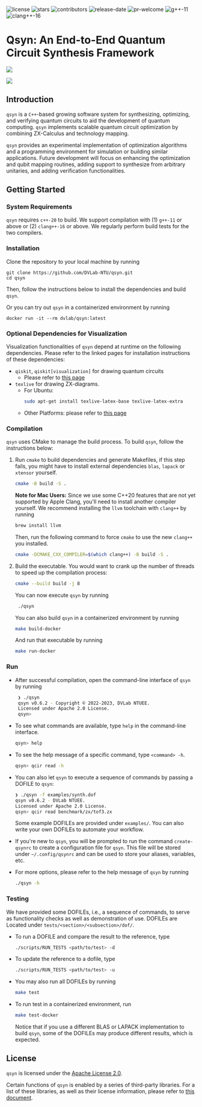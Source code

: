 ![license](https://img.shields.io/github/license/DVLab-NTU/qsyn?style=plastic)
![stars](https://img.shields.io/github/stars/DVLab-NTU/qsyn?style=plastic)
![contributors](https://img.shields.io/github/contributors/DVLab-NTU/qsyn?style=plastic)
![release-date](https://img.shields.io/github/release-date-pre/DVLab-NTU/qsyn?style=plastic)
![pr-welcome](https://img.shields.io/badge/PRs-welcome-green?style=plastic)
![g++-11](https://img.shields.io/badge/g++-≥11-blue?style=plastic)
![clang++-16](https://img.shields.io/badge/clang++-≥16-blueviolet?style=plastic)

# Qsyn: An End-to-End Quantum Circuit Synthesis Framework

![](https://i.imgur.com/wKg5cQO.jpg)

![](https://i.imgur.com/KeliAHn.png)

<!-- ![example branch parameter](https://github.com/DVLab-NTU/qsyn/actions/workflows/build-and-test.yml/badge.svg)
 -->

## Introduction

`qsyn` is a `C++`-based growing software system for synthesizing, optimizing, and verifying quantum circuits to aid the development of quantum computing. `qsyn` implements scalable quantum circuit optimization by combining ZX-Calculus and technology mapping.

`qsyn` provides an experimental implementation of optimization algorithms and a programming environment for simulation or building similar applications. Future development will focus on enhancing the optimization and qubit mapping routines, adding support to synthesize from arbitrary unitaries, and adding verification functionalities.

## Getting Started

### System Requirements

`qsyn` requires `c++-20` to build. We support compilation with (1) `g++-11` or above or (2) `clang++-16` or above. We regularly perform build tests for the two compilers.

### Installation

Clone the repository to your local machine by running

```shell!
git clone https://github.com/DVLab-NTU/qsyn.git
cd qsyn
```

Then, follow the instructions below to install the dependencies and build `qsyn`.

Or you can try out `qsyn` in a containerized environment by running

```shell!
docker run -it --rm dvlab/qsyn:latest
```

### Optional Dependencies for Visualization

Visualization functionalities of `qsyn` depend at runtime on the following dependencies. Please refer to the linked pages for installation instructions of these dependencies:

- `qiskit`, `qiskit[visualization]` for drawing quantum circuits
  - Please refer to [this page](https://qiskit.org/documentation/getting_started.html)
- `texlive` for drawing ZX-diagrams.
  - For Ubuntu:
    ```sh
    sudo apt-get install texlive-latex-base texlive-latex-extra
    ```
  - Other Platforms: please refer to [this page](https://tug.org/texlive/quickinstall.html)

### Compilation

`qsyn` uses CMake to manage the build process. To build `qsyn`, follow the instructions below:

1. Run `cmake` to build dependencies and generate Makefiles, if this step fails, you might have to install external dependencies `blas`, `lapack` or `xtensor` yourself.

   ```sh
   cmake -B build -S .
   ```

   **Note for Mac Users:** Since we use some C++20 features that are not yet supported by Apple Clang, you'll need to install another compiler yourself. We recommend installing the `llvm` toolchain with `clang++` by running

   ```sh
   brew install llvm
   ```

   Then, run the following command to force `cmake` to use the new `clang++` you installed.

   ```sh
   cmake -DCMAKE_CXX_COMPILER=$(which clang++) -B build -S .
   ```

2. Build the executable. You would want to crank up the number of threads to speed up the compilation process:

   ```sh
   cmake --build build -j 8
   ```

   You can now execute `qsyn` by running

   ```sh
    ./qsyn
   ```

   You can also build `qsyn` in a containerized environment by running

   ```sh
   make build-docker
   ```

   And run that executable by running

   ```sh
   make run-docker
   ```

### Run

- After successful compilation, open the command-line interface of `qsyn` by running

  ```sh
   ❯ ./qsyn
   qsyn v0.6.2 - Copyright © 2022-2023, DVLab NTUEE.
   Licensed under Apache 2.0 License.
   qsyn>
  ```

- To see what commands are available, type `help` in the command-line interface.

  ```sh
  qsyn> help
  ```

- To see the help message of a specific command, type `<command> -h`.

  ```sh
  qsyn> qcir read -h
  ```

- You can also let `qsyn` to execute a sequence of commands by passing a DOFILE to `qsyn`:

  ```sh
  ❯ ./qsyn -f examples/synth.dof
  qsyn v0.6.2 - DVLab NTUEE.
  Licensed under Apache 2.0 License.
  qsyn> qcir read benchmark/zx/tof3.zx
  ```

  Some example DOFILEs are provided under `examples/`. You can also write your own DOFILEs to automate your workflow.

- If you're new to `qsyn`, you will be prompted to run the command `create-qsynrc` to create a configuration file for `qsyn`. This file will be stored under `~/.config/qsynrc` and can be used to store your aliases, variables, etc.

- For more options, please refer to the help message of `qsyn` by running

  ```sh
  ./qsyn -h
  ```

### Testing

We have provided some DOFILEs, i.e., a sequence of commands, to serve as functionality checks as well as demonstration of use. DOFILEs are Located under `tests/<section>/<subsection>/dof/`.

- To run a DOFILE and compare the result to the reference, type

  ```sh
  ./scripts/RUN_TESTS <path/to/test> -d
  ```

- To update the reference to a dofile, type

  ```sh
  ./scripts/RUN_TESTS <path/to/test> -u
  ```

- You may also run all DOFILEs by running

  ```sh
  make test
  ```

- To run test in a containerized environment, run

  ```sh
  make test-docker
  ```

  Notice that if you use a different BLAS or LAPACK implementation to build `qsyn`, some of the DOFILEs may produce different results, which is expected.

## License

`qsyn` is licensed under the
[Apache License 2.0](https://github.com/DVLab-NTU/qsyn/blob/main/LICENSE).

Certain functions of `qsyn` is enabled by a series of third-party libraries. For a list of these libraries, as well as their license information, please refer to [this document](/vendor/README.md).
